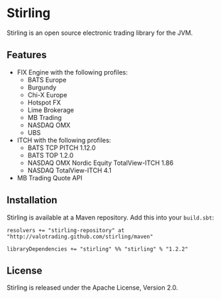 Stirling
========

Stirling is an open source electronic trading library for the JVM.


Features
--------

  - FIX Engine with the following profiles:
    - BATS Europe
    - Burgundy
    - Chi-X Europe
    - Hotspot FX
    - Lime Brokerage
    - MB Trading
    - NASDAQ OMX
    - UBS
  - ITCH with the following profiles:
    - BATS TCP PITCH 1.12.0
    - BATS TOP 1.2.0
    - NASDAQ OMX Nordic Equity TotalView-ITCH 1.86
    - NASDAQ TotalView-ITCH 4.1
  - MB Trading Quote API


Installation
------------

Stirling is available at a Maven repository. Add this into your `build.sbt`:

    resolvers += "stirling-repository" at "http://valotrading.github.com/stirling/maven"

    libraryDependencies += "stirling" %% "stirling" % "1.2.2"


License
-------

Stirling is released under the Apache License, Version 2.0.
